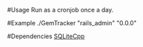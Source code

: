 #Usage
Run as a cronjob once a day.

#Example
./GemTracker "rails\_admin" "0.0.0"

#Dependencies
[SQLiteCpp](https://github.com/SRombauts/SQLiteCpp)

